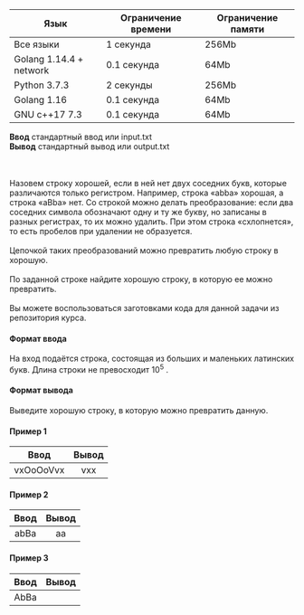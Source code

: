 | Язык                    	| Ограничение времени 	| Ограничение памяти 	|
|-------------------------	|---------------------	|--------------------	|
| Все языки               	| 1 секунда           	| 256Mb              	|
| Golang 1.14.4 + network 	| 0.1 секунда         	| 64Mb               	|
| Python 3.7.3            	| 2 секунды           	| 256Mb              	|
| Golang 1.16             	| 0.1 секунда         	| 64Mb               	|
| GNU c++17 7.3           	| 0.1 секунда         	| 64Mb               	|
 **Ввод**  	 стандартный ввод или input.txt   	                                                
 **Вывод**	 стандартный вывод или output.txt 	                                                

\
\
Назовем строку хорошей, если в ней нет двух соседних букв, которые различаются только регистром. Например, строка «abba» хорошая, а строка «aBba» нет.
Со строкой можно делать преобразование: если два соседних символа обозначают одну и ту же букву, но записаны в разных регистрах, то их можно удалить. При этом строка «схлопнется», то есть пробелов при удалении не образуется.
\
\
Цепочкой таких преобразований можно превратить любую строку в хорошую.
\
\
По заданной строке найдите хорошую строку, в которую ее можно превратить.
\
\
Вы можете воспользоваться заготовками кода для данной задачи из репозитория курса.

#### Формат ввода ####
На вход подаётся строка, состоящая из больших и маленьких латинских букв. Длина строки не превосходит $10^5$
.
#### Формат вывода ####
Выведите хорошую строку, в которую можно превратить данную.

#### Пример 1 ####
|   Ввод   	| Вывод 	|
|:--------:	|:-----:	|
| vxOoOoVvx  	|  vxx  	|

#### Пример 2 ####
|   Ввод   	| Вывод 	|
|:--------:	|:-----:	|
| abBa |  aa     	|

#### Пример 3 ####
|          Ввод          	|    Вывод   	|
|:----------------------:	|:----------:	|
| AbBa 	|  	|
